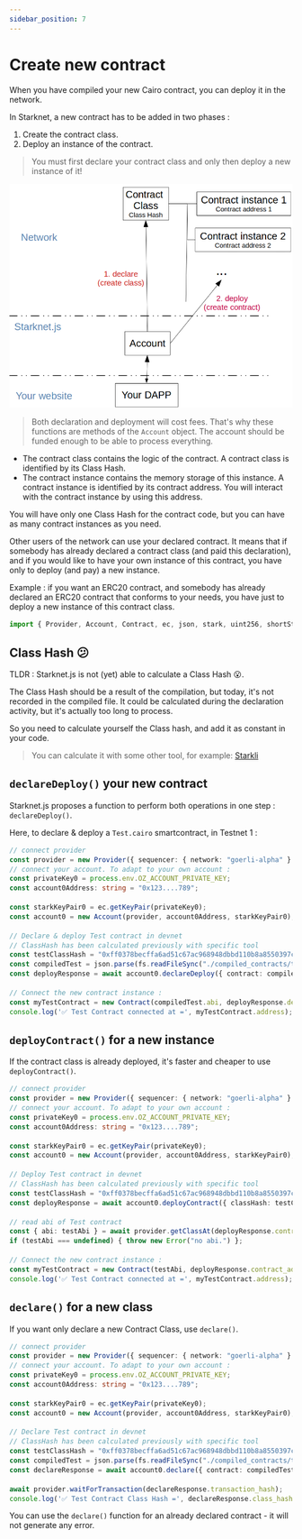 ```yaml
---
sidebar_position: 7
---
```


# Create new contract

When you have compiled your new Cairo contract, you can deploy it in the network.

In Starknet, a new contract has to be added in two phases :

1. Create the contract class.
2. Deploy an instance of the contract.

> You must first declare your contract class and only then deploy a new instance of it!

![](./pictures/createContract.png)

> Both declaration and deployment will cost fees. That's why these functions are methods of the `Account` object. The account should be funded enough to be able to process everything.

- The contract class contains the logic of the contract. A contract class is identified by its Class Hash.
- The contract instance contains the memory storage of this instance. A contract instance is identified by its contract address. You will interact with the contract instance by using this address.

You will have only one Class Hash for the contract code, but you can have as many contract instances as you need.

Other users of the network can use your declared contract. It means that if somebody has already declared a contract class (and paid this declaration), and if you would like to have your own instance of this contract, you have only to deploy (and pay) a new instance.

Example : if you want an ERC20 contract, and somebody has already declared an ERC20 contract that conforms to your needs, you have just to deploy a new instance of this contract class.

```typescript
import { Provider, Account, Contract, ec, json, stark, uint256, shortString } from "starknet";
```

## Class Hash 😕

TLDR : Starknet.js is not (yet) able to calculate a Class Hash 😮.

The Class Hash should be a result of the compilation, but today, it's not recorded in the compiled file. It could be calculated during the declaration activity, but it's actually too long to process.

So you need to calculate yourself the Class hash, and add it as constant in your code.

> You can calculate it with some other tool, for example: [Starkli](https://github.com/xJonathanLEI/starkli)

## `declareDeploy()` your new contract

Starknet.js proposes a function to perform both operations in one step : `declareDeploy()`.

Here, to declare & deploy a `Test.cairo` smartcontract, in Testnet 1 :

```typescript
// connect provider
const provider = new Provider({ sequencer: { network: "goerli-alpha" } });
// connect your account. To adapt to your own account :
const privateKey0 = process.env.OZ_ACCOUNT_PRIVATE_KEY;
const account0Address: string = "0x123....789";

const starkKeyPair0 = ec.getKeyPair(privateKey0);
const account0 = new Account(provider, account0Address, starkKeyPair0);

// Declare & deploy Test contract in devnet
// ClassHash has been calculated previously with specific tool
const testClassHash = "0xff0378becffa6ad51c67ac968948dbbd110b8a8550397cf17866afebc6c17d";
const compiledTest = json.parse(fs.readFileSync("./compiled_contracts/test.json").toString("ascii"));
const deployResponse = await account0.declareDeploy({ contract: compiledTest, classHash: testClassHash });

// Connect the new contract instance :
const myTestContract = new Contract(compiledTest.abi, deployResponse.deploy.contract_address, provider);
console.log('✅ Test Contract connected at =', myTestContract.address);
```

## `deployContract()` for a new instance

If the contract class is already deployed, it's faster and cheaper to use `deployContract()`.

```typescript
// connect provider
const provider = new Provider({ sequencer: { network: "goerli-alpha" } });
// connect your account. To adapt to your own account :
const privateKey0 = process.env.OZ_ACCOUNT_PRIVATE_KEY;
const account0Address: string = "0x123....789";

const starkKeyPair0 = ec.getKeyPair(privateKey0);
const account0 = new Account(provider, account0Address, starkKeyPair0);

// Deploy Test contract in devnet
// ClassHash has been calculated previously with specific tool
const testClassHash = "0xff0378becffa6ad51c67ac968948dbbd110b8a8550397cf17866afebc6c17d";
const deployResponse = await account0.deployContract({ classHash: testClassHash });

// read abi of Test contract
const { abi: testAbi } = await provider.getClassAt(deployResponse.contract_address);
if (testAbi === undefined) { throw new Error("no abi.") };

// Connect the new contract instance :
const myTestContract = new Contract(testAbi, deployResponse.contract_address, provider);
console.log('✅ Test Contract connected at =', myTestContract.address);
```

## `declare()` for a new class

If you want only declare a new Contract Class, use `declare()`.

```typescript
// connect provider
const provider = new Provider({ sequencer: { network: "goerli-alpha" } });
// connect your account. To adapt to your own account :
const privateKey0 = process.env.OZ_ACCOUNT_PRIVATE_KEY;
const account0Address: string = "0x123....789";

const starkKeyPair0 = ec.getKeyPair(privateKey0);
const account0 = new Account(provider, account0Address, starkKeyPair0);

// Declare Test contract in devnet
// ClassHash has been calculated previously with specific tool
const testClassHash = "0xff0378becffa6ad51c67ac968948dbbd110b8a8550397cf17866afebc6c17d";
const compiledTest = json.parse(fs.readFileSync("./compiled_contracts/test.json").toString("ascii"));
const declareResponse = await account0.declare({ contract: compiledTest, classHash: testClassHash });

await provider.waitForTransaction(declareResponse.transaction_hash);
console.log('✅ Test Contract Class Hash =', declareResponse.class_hash);
```

You can use the `declare()` function for an already declared contract - it will not generate any error.
